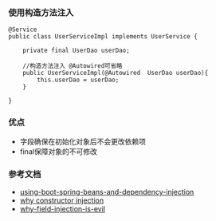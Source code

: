 ### 使用构造方法注入
```
@Service
public class UserServiceImpl implements UserService {

    private final UserDao userDao;

    //构造方法注入 @Autowired可省略
    public UserServiceImpl(@Autowired  UserDao userDao){
        this.userDao = userDao;
    }

}
```
### 优点
 * 字段确保在初始化对象后不会更改依赖项
 * final保障对象的不可修改
### 参考文档
* [using-boot-spring-beans-and-dependency-injection](https://docs.spring.io/spring-boot/docs/current/reference/html/using-boot-spring-beans-and-dependency-injection.html)
* [why constructor injection](https://spring.io/blog/2007/07/11/setter-injection-versus-constructor-injection-and-the-use-of-required/)
* [why-field-injection-is-evil](http://olivergierke.de/2013/11/why-field-injection-is-evil/) 
